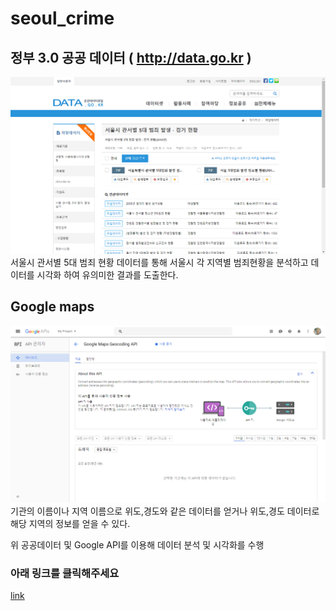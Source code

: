 # seoul_crime

## 정부 3.0 공공 데이터 ( http://data.go.kr )
![img](img/img1.png)
서울시 관서별 5대 범죄 현황 데이터를 통해 서울시 각 지역별 범죄현황을 분석하고 데이터를 시각화 하여 유의미한 결과를 도출한다.

## Google maps
![img](img/img2.png)
기관의 이름이나 지역 이름으로 위도,경도와 같은 데이터를 얻거나 위도,경도 데이터로 해당 지역의 정보를 얻을 수 있다.

위 공공데이터 및 Google API를 이용해 데이터 분석 및 시각화를 수행

### 아래 링크를 클릭해주세요
[link]()
